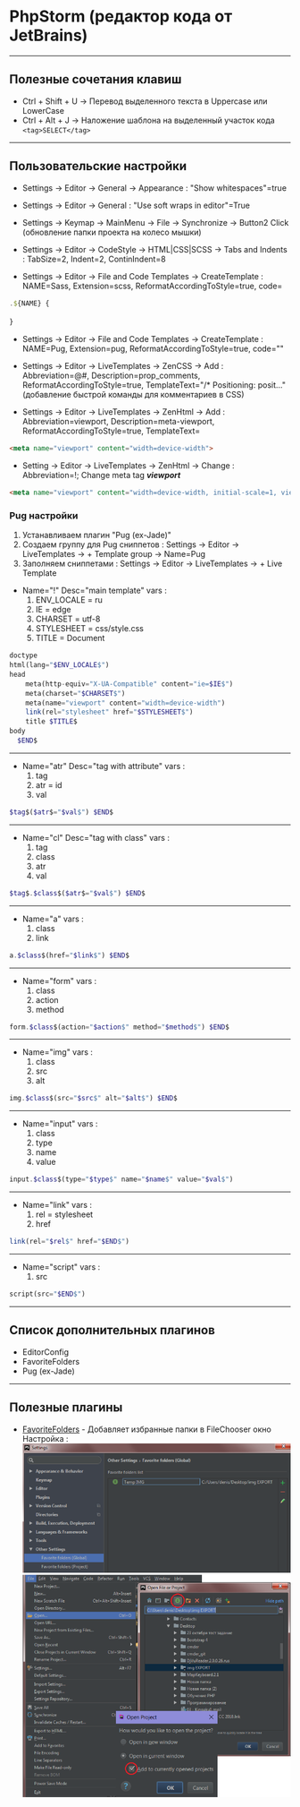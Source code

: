 # PhpStorm (редактор кода от JetBrains)

---
## Полезные сочетания клавиш

* Ctrl + Shift + U -> Перевод выделенного текста в Uppercase или LowerCase
* Ctrl + Alt + J -> Наложение шаблона на выделенный участок кода `<tag>SELECT</tag>`

---
## Пользовательские настройки

* Settings -> Editor -> General -> Appearance : "Show whitespaces"=true

* Settings -> Editor -> General : "Use soft wraps in editor"=True

* Settings -> Keymap -> MainMenu -> File -> Synchronize -> Button2 Click (обновление папки проекта на колесо мышки)

* Settings -> Editor -> CodeStyle -> HTML|CSS|SCSS -> Tabs and Indents : TabSize=2, Indent=2, ContinIndent=8

* Settings -> Editor -> File and Code Templates -> CreateTemplate : NAME=Sass, Extension=scss, ReformatAccordingToStyle=true, code=
```js
.${NAME} {

}
```

* Settings -> Editor -> File and Code Templates -> CreateTemplate : NAME=Pug, Extension=pug, ReformatAccordingToStyle=true, code=""

* Settings -> Editor -> LiveTemplates -> ZenCSS -> Add : Abbreviation=@#, Description=prop_comments, ReformatAccordingToStyle=true, TemplateText="/* Positioning: posit..." (добавление быстрой команды для комментариев в CSS)

* Settings -> Editor -> LiveTemplates -> ZenHtml -> Add : Abbreviation=viewport, Description=meta-viewport, ReformatAccordingToStyle=true, TemplateText=
```html
<meta name="viewport" content="width=device-width">
```

* Setting -> Editor -> LiveTemplates -> ZenHtml -> Change : Abbreviation=!; Change meta tag ***viewport***
```html
<meta name="viewport" content="width=device-width, initial-scale=1, viewport-fit=cover">
```

### Pug настройки

1. Устанавливаем плагин "Pug (ex-Jade)"
2. Создаем группу для Pug сниппетов : Settings -> Editor -> LiveTemplates -> + Template group -> Name=Pug
3. Заполняем сниппетами : Settings -> Editor -> LiveTemplates -> + Live Template

* Name="!" Desc="main template" vars : 
	1. ENV_LOCALE = ru
	2. IE = edge
	3. CHARSET = utf-8
	4. STYLESHEET = css/style.css
	5. TITLE = Document
```php
doctype
html(lang="$ENV_LOCALE$")
head
    meta(http-equiv="X-UA-Compatible" content="ie=$IE$")
    meta(charset="$CHARSET$")
    meta(name="viewport" content="width=device-width")
    link(rel="stylesheet" href="$STYLESHEET$")
    title $TITLE$
body
  $END$
```
---
* Name="atr" Desc="tag with attribute" vars :
	1. tag 
	2. atr = id
	3. val 
```php
$tag$($atr$="$val$") $END$
```
---
* Name="cl" Desc="tag with class" vars :
	1. tag 
	2. class
	3. atr 
	4. val 
```php
$tag$.$class$($atr$="$val$") $END$
```
---
* Name="a" vars :
	1. class
	2. link
```php
a.$class$(href="$link$") $END$
```
---
* Name="form" vars :
	1. class
	2. action
	3. method
```php
form.$class$(action="$action$" method="$method$") $END$
```
---
* Name="img" vars :
	1. class
	2. src
	3. alt
```php
img.$class$(src="$src$" alt="$alt$") $END$
```
---
* Name="input" vars :
	1. class
	2. type
	3. name
	4. value 
```php
input.$class$(type="$type$" name="$name$" value="$val$")
```
---
* Name="link" vars :
	1. rel = stylesheet
	2. href
```php
link(rel="$rel$" href="$END$")
```
---
* Name="script" vars :
	1. src
```php
script(src="$END$")
```


---
## Список дополнительных плагинов

* EditorConfig
* FavoriteFolders
* Pug (ex-Jade)

---
## Полезные плагины

* [FavoriteFolders](https://plugins.jetbrains.com/plugin/5940-favoritefolders) - Добавляет избранные папки в FileChooser окно
Настройка :
![img1](img/FavoriteFolder1.png)
![img2](img/FavoriteFolder2.png)